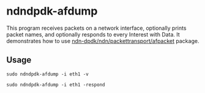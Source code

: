 # ndndpdk-afdump

This program receives packets on a network interface, optionally prints packet names, and optionally responds to every Interest with Data.
It demonstrates how to use [ndn-dpdk/ndn/packettransport/afpacket](../../ndn/packettransport/afpacket) package.

## Usage

```
sudo ndndpdk-afdump -i eth1 -v

sudo ndndpdk-afdump -i eth1 -respond
```
